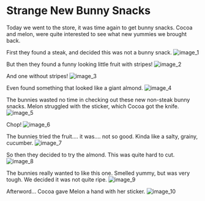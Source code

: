# Strange New Bunny Snacks

Today we went to the store, it was time again to get bunny snacks. Cocoa and melon, were quite interested to see what new yummies we brought back.

First they found a steak, and decided this was not a bunny snack.
![image_1](pictures/image_1.jpg)
<div style="page-break-after: always;"></div>

But then they found a funny looking little fruit with stripes!
![image_2](pictures/image_2.jpg)
<div style="page-break-after: always;"></div>

And one without stripes!
![image_3](pictures/image_3.jpg)
<div style="page-break-after: always;"></div>

Even found something that looked like a giant almond.
![image_4](pictures/image_4.jpg)
<div style="page-break-after: always;"></div>

The bunnies wasted no time in checking out these new non-steak bunny snacks.
Melon struggled with the sticker, which Cocoa got the knife.
![image_5](pictures/image_5.jpg)
<div style="page-break-after: always;"></div>

Chop!
![image_6](pictures/image_6.jpg)
<div style="page-break-after: always;"></div>

The bunnies tried the fruit.... it was.... not so good.
Kinda like a salty, grainy, cucumber.
![image_7](pictures/image_7.jpg)
<div style="page-break-after: always;"></div>

So then they decided to try the almond. This was quite hard to cut.
![image_8](pictures/image_8.jpg)
<div style="page-break-after: always;"></div>

The bunnies really wanted to like this one. Smelled yummy, but was very tough. We decided it was not quite ripe.
![image_9](pictures/image_9.jpg)
<div style="page-break-after: always;"></div>

Afterword... Cocoa gave Melon a hand with her sticker.
![image_10](pictures/image_10.jpg)
<div style="page-break-after: always;"></div>